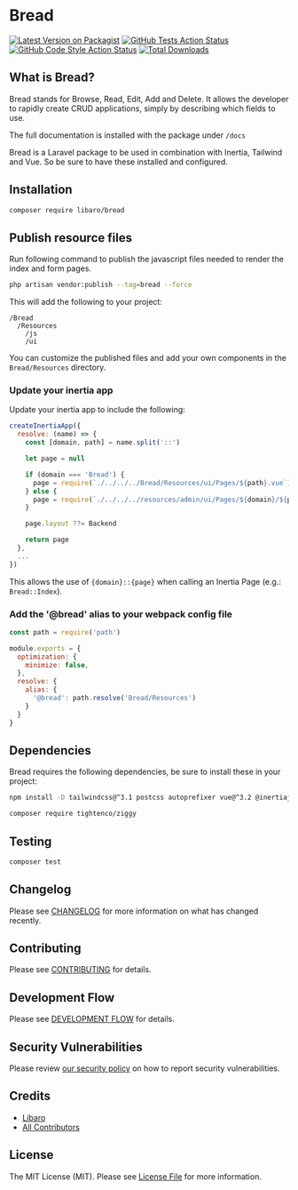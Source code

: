 # Bread

[![Latest Version on Packagist](https://img.shields.io/packagist/v/libaro/bread.svg?style=flat-square)](https://packagist.org/packages/libaro/bread)
[![GitHub Tests Action Status](https://img.shields.io/github/workflow/status/libaro-io/Bread/run-tests?label=tests)](https://github.com/libaro-io/Bread/actions?query=workflow%3Arun-tests+branch%3Amain)
[![GitHub Code Style Action Status](https://img.shields.io/github/workflow/status/libaro-io/Bread/Check%20&%20fix%20styling?label=code%20style)](https://github.com/libaro-io/Bread/actions?query=workflow%3A"Check+%26+fix+styling"+branch%3Amain)
[![Total Downloads](https://img.shields.io/packagist/dt/libaro/bread.svg?style=flat-square)](https://packagist.org/packages/libaro/bread)


## What is Bread?

Bread stands for Browse, Read, Edit, Add and Delete. It allows the developer to rapidly create CRUD applications, simply
by describing which fields to use.

The full documentation is installed with the package under `/docs`

Bread is a Laravel package to be used in combination with Inertia, Tailwind and Vue. So be sure to have these installed and configured.

## Installation

```bash
composer require libaro/bread
```

## Publish resource files

Run following command to publish the javascript files needed to render the index and form pages.

```bash
php artisan vendor:publish --tag=bread --force
```

This will add the following to your project:

```
/Bread
  /Resources
    /js 
    /ui
```

You can customize the published files and add your own components in the `Bread/Resources` directory.

### Update your inertia app
Update your inertia app to include the following:
````javascript
createInertiaApp({
  resolve: (name) => {
    const [domain, path] = name.split('::')

    let page = null

    if (domain === 'Bread') {
      page = require(`./../../../Bread/Resources/ui/Pages/${path}.vue`).default
    } else {
      page = require(`./../../../resources/admin/ui/Pages/${domain}/${path}.vue`).default
    }

    page.layout ??= Backend

    return page
  },
  ...
})
````
This allows the use of `{domain}::{page}` when calling an Inertia Page (e.g.: `Bread::Index`).

### Add the '@bread' alias to your webpack config file
```javascript
const path = require('path')

module.exports = {
  optimization: {
    minimize: false,
  },
  resolve: {
    alias: {
      '@bread': path.resolve('Bread/Resources')
    }
  }
}
```




## Dependencies

Bread requires the following dependencies, be sure to install these in your project:

```bash
npm install -D tailwindcss@^3.1 postcss autoprefixer vue@^3.2 @inertiajs/inertia@^0.11.0 @inertiajs/inertia-vue3@^0.6.0 unplugin-vue-define-options@^0.6.1 @tailwindcss/forms@^0.4.0 @headlessui/vue@^1.6 pinia@^2.0.0 uuid@^8.3.2 luxon@^2.4.0
```

```bash
composer require tightenco/ziggy
```

## Testing

```bash
composer test
```

## Changelog

Please see [CHANGELOG](CHANGELOG.md) for more information on what has changed recently.

## Contributing

Please see [CONTRIBUTING](https://github.com/libaro-io/.github/blob/main/CONTRIBUTING.md) for details.

## Development Flow

Please see [DEVELOPMENT FLOW](https://github.com/libaro-io/.github/blob/main/DEVELOPMENT_FLOW.md) for details.

## Security Vulnerabilities

Please review [our security policy](../../security/policy) on how to report security vulnerabilities.

## Credits

- [Libaro](https://github.com/libaro-io)
- [All Contributors](../../contributors)

## License

The MIT License (MIT). Please see [License File](LICENSE.md) for more information.
